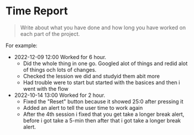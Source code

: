 # Time Report

> Write about what you have done and how long you have worked on each part of the project.

For example: 

- 2022-12-09 12:00 Worked for 6 hour.
  - Did the whole thing in one go. Googled alot of things and redid alot of things och lots of changes.
  - Checked the lession we did and studyid them abit more
  - Had trouble were to start but started with the basices and then i went with the flow
- 2022-10-14 13:00 Worked for 2 hour.
  - Fixed the "Reset" button because it showed 25:0 after pressing it
  - Added an alert to tell the user time to work again
  - After the 4th session i fixed that you get take a longer break alert, before i got take a 5-min then after that i got take a longer break alert.
